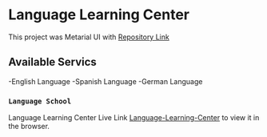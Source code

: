 # Language Learning Center

This project was Metarial UI with [Repository Link](https://github.com/ProgrammingHeroWC4/review-website-Nure-Alam-sidddique)

## Available Servics

-English Language
-Spanish Language
-German Language

### `Language School`

Language Learning Center Live Link [Language-Learning-Center](https://brave-perlman-b5a689.netlify.app/) to view it in the browser.
